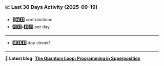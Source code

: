 <!--START_STATS-->
### 📈 Last 30 Days Activity (2025-09-19)  
- **🎱7️⃣4️⃣** contributions  
- **2️⃣9️⃣•1️⃣3️⃣** per day
---
- **1️⃣1️⃣1️⃣** day streak!
---
📝 **Latest blog:** [**The Quantum Loop: Programming in Superposition**](https://andriak.com/blog/quantum-loop)
<!--END_STATS-->
